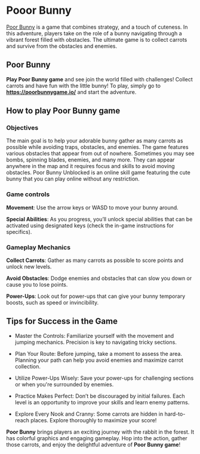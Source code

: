 # Pooor Bunny

[Poor Bunny](https://poorbunnygame.io/) is a game that combines strategy, and a touch of cuteness. In this adventure, players take on the role of a bunny navigating through a vibrant forest filled with obstacles. The ultimate game is to collect carrots and survive from the obstacles and enemies.

## Poor Bunny

**Play Poor Bunny game** and see join the world filled with challenges! Collect carrots and have fun with the little bunny! To play, simply go to **https://poorbunnygame.io/** and start the adventure.

## How to play Poor Bunny game

### Objectives

The main goal is to help your adorable bunny gather as many carrots as possible while avoiding traps, obstacles, and enemies. The game features various obstacles that appear from out of nowhere. Sometimes you may see bombs, spinning blades, enemies, and many more. They can appear anywhere in the map and it requires focus and skills to avoid moving obstacles. Poor Bunny Unblocked is an online skill game featuring the cute bunny that you can play online without any restriction.

### Game controls

**Movement**: Use the arrow keys or WASD to move your bunny around.

**Special Abilities**: As you progress, you’ll unlock special abilities that can be activated using designated keys (check the in-game instructions for specifics).

### Gameplay Mechanics

**Collect Carrots**: Gather as many carrots as possible to score points and unlock new levels.

**Avoid Obstacles**: Dodge enemies and obstacles that can slow you down or cause you to lose points.

**Power-Ups**: Look out for power-ups that can give your bunny temporary boosts, such as speed or invincibility.

## Tips for Success in the Game

- Master the Controls: Familiarize yourself with the movement and jumping mechanics. Precision is key to navigating tricky sections.

- Plan Your Route: Before jumping, take a moment to assess the area. Planning your path can help you avoid enemies and maximize carrot collection.

- Utilize Power-Ups Wisely: Save your power-ups for challenging sections or when you're surrounded by enemies.

- Practice Makes Perfect: Don’t be discouraged by initial failures. Each level is an opportunity to improve your skills and learn enemy patterns.

- Explore Every Nook and Cranny: Some carrots are hidden in hard-to-reach places. Explore thoroughly to maximize your score!

**Poor Bunny** brings players an exciting journey with the rabbit in the forest. It has colorful graphics and engaging gameplay. Hop into the action, gather those carrots, and enjoy the delightful adventure of **Poor Bunny game**!
